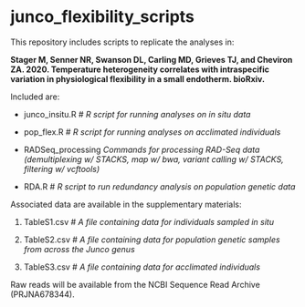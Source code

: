 # junco_flexibility_scripts

This repository includes scripts to replicate the analyses in:

**Stager M, Senner NR, Swanson DL, Carling MD, Grieves TJ, and Cheviron ZA. 2020. Temperature heterogeneity correlates with intraspecific variation in physiological flexibility in a small endotherm. bioRxiv.**


Included are:

* junco_insitu.R # *R script for running analyses on in situ data*

* pop_flex.R # *R script for running analyses on acclimated individuals*

* RADSeq_processing *Commands for processing RAD-Seq data (demultiplexing w/ STACKS, map w/ bwa, variant calling w/ STACKS, filtering w/ vcftools)*

* RDA.R # *R script to run redundancy analysis on population genetic data*



Associated data are available in the supplementary materials:

1. TableS1.csv # *A file containing data for individuals sampled in situ*

2. TableS2.csv # *A file containing data for population genetic samples from across the Junco genus*

3. TableS3.csv # *A file containing data for acclimated individuals*

Raw reads will be available from the NCBI Sequence Read Archive (PRJNA678344).

